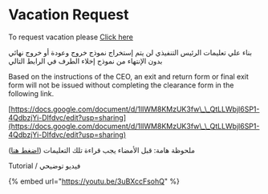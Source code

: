 # Vacation Request

To request vacation please [Click here](https://forms.gle/wHgBTqc5xTX7VUD46)

بناء علي تعليمات الرئيس التنفيذي لن يتم إستخراج نموذج خروج وعودة أو خروج نهائي بدون الإنتهاء من نموذج إخلاء الطرف في الرابط التالي

Based on the instructions of the CEO, an exit and return form or final exit form will not be issued without completing the clearance form in the following link.

[https://docs.google.com/document/d/1lIWM8KMzUK3fw\_\_QtLLWbjl6SP1-4QdbzjYi-DIfdvc/edit?usp=sharing](https://docs.google.com/document/d/1lIWM8KMzUK3fw\_\_QtLLWbjl6SP1-4QdbzjYi-DIfdvc/edit?usp=sharing)

ملحوظة هامة: قبل اﻷمضاء يجب قراءة تلك التعليمات ([اضغط هنا](https://docs.google.com/document/d/1migGEyFP1AYXntH79bR4pxvZKz1qaEiSdINREeAG3bc/edit?usp=sharing))



Tutorial / فيديو توضيحي

{% embed url="https://youtu.be/3uBXccFsohQ" %}
